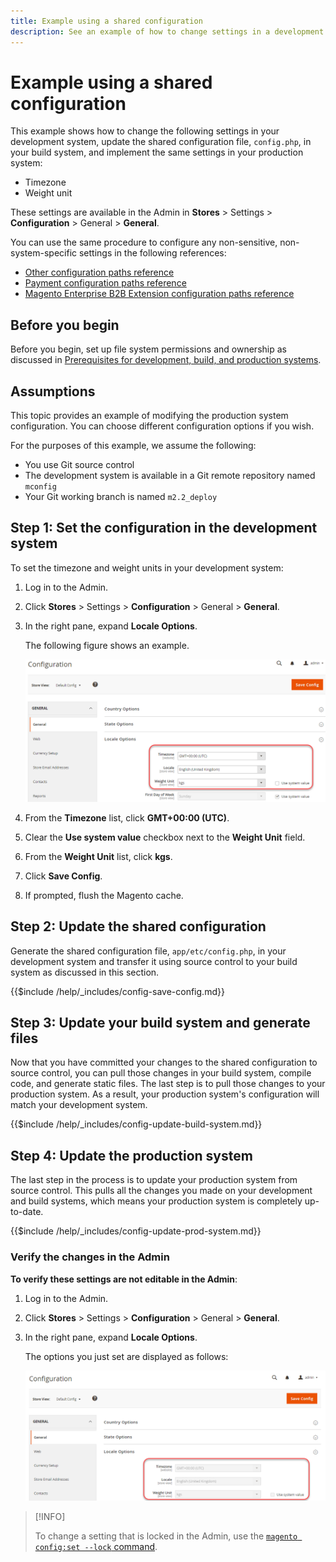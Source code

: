 ```yaml
---
title: Example using a shared configuration
description: See an example of how to change settings in a development sysem with a shared configuration file.
---
```


# Example using a shared configuration

This example shows how to change the following settings in your development system, update the shared configuration file, `config.php`, in your build system, and implement the same settings in your production system:

- Timezone
- Weight unit

These settings are available in the Admin in **Stores** > Settings > **Configuration** > General > **General**.

You can use the same procedure to configure any non-sensitive, non-system-specific settings in the following references:

- [Other configuration paths reference](../reference/config-reference-general.md)
- [Payment configuration paths reference](../reference/config-reference-payment.md)
- [Magento Enterprise B2B Extension configuration paths reference](../reference/config-reference-b2b.md)

## Before you begin

Before you begin, set up file system permissions and ownership as discussed in [Prerequisites for development, build, and production systems](../deployment/prerequisites.md).

## Assumptions

This topic provides an example of modifying the production system configuration. You can choose different configuration options if you wish.

For the purposes of this example, we assume the following:

- You use Git source control
- The development system is available in a Git remote repository named `mconfig`
- Your Git working branch is named `m2.2_deploy`

## Step 1: Set the configuration in the development system

To set the timezone and weight units in your development system:

1. Log in to the Admin.
1. Click **Stores** > Settings > **Configuration** > General > **General**.
1. In the right pane, expand **Locale Options**.

   The following figure shows an example.

   ![Set locale options in the development system](../../assets/configuration/split-deploy-set-locale.png)

1. From the **Timezone** list, click **GMT+00:00 (UTC)**.
1. Clear the **Use system value** checkbox next to the **Weight Unit** field.
1. From the **Weight Unit** list, click **kgs**.
1. Click **Save Config**.
1. If prompted, flush the Magento cache.

## Step 2: Update the shared configuration

Generate the shared configuration file, `app/etc/config.php`, in your development system and transfer it using source control to your build system as discussed in this section.

{{$include /help/_includes/config-save-config.md}}

## Step 3: Update your build system and generate files

Now that you have committed your changes to the shared configuration to source control, you can pull those changes in your build system, compile code, and generate static files. The last step is to pull those changes to your production system. As a result, your production system's configuration will match your development system.

{{$include /help/_includes/config-update-build-system.md}}

## Step 4: Update the production system

The last step in the process is to update your production system from source control. This pulls all the changes you made on your development and build systems, which means your production system is completely up-to-date.

{{$include /help/_includes/config-update-prod-system.md}}

### Verify the changes in the Admin

**To verify these settings are not editable in the Admin**:

1. Log in to the Admin.
1. Click **Stores** > Settings > **Configuration** > General > **General**.
1. In the right pane, expand **Locale Options**.

   The options you just set are displayed as follows:

   ![Configuration options not editable in the Admin](../../assets/configuration/split-deploy-not-editable.png)

  >[!INFO]
  >
  >To change a setting that is locked in the Admin, use the [`magento config:set --lock` command](../cli/set-configuration-values.md).
